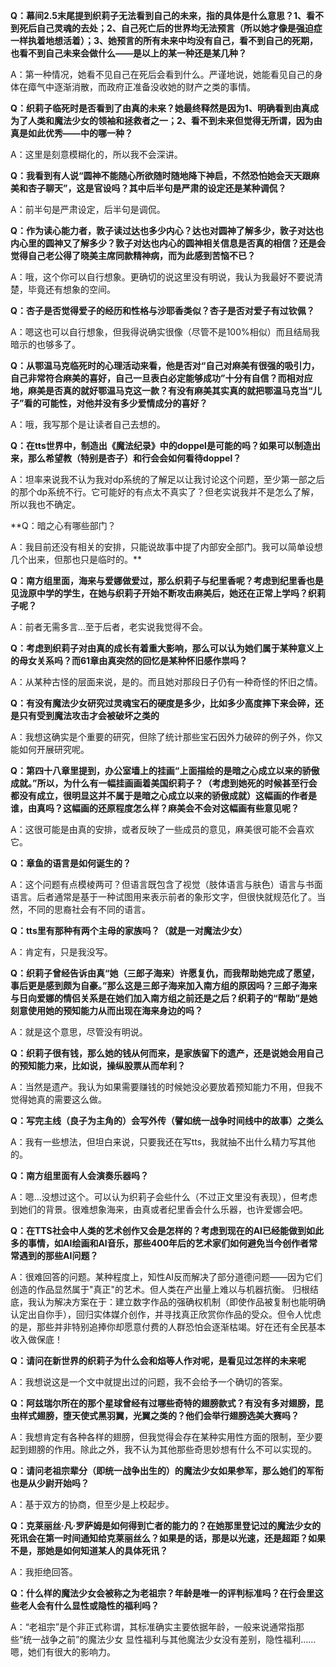**Q：幕间2.5末尾提到织莉子无法看到自己的未来，指的具体是什么意思？1、看不到死后自己灵魂的去处；2、自己死亡后的世界均无法预言（所以她才像是强迫症一样执着地想活着）；3、她预言的所有未来中均没有自己，看不到自己的死期，也看不到自己未来会做什么——是以上的某一种还是某几种？**

A：第一种情况，她看不见自己在死后会看到什么。严谨地说，她能看见自己的身体在瘴气中逐渐消散，而政府正准备没收她的财产之类的事情。

**Q：织莉子临死时是否看到了由真的未来？她最终释然是因为1、明确看到由真成为了人类和魔法少女的领袖和拯救者之一；2、看不到未来但觉得无所谓，因为由真是如此优秀——中的哪一种？**

A：这里是刻意模糊化的，所以我不会深讲。

**Q：我看到有人说“圆神不能随心所欲随时随地降下神启，不然恐怕她会天天跟麻美和杏子聊天”，这是官设吗？其中后半句是严肃的设定还是某种调侃？**

A：前半句是严肃设定，后半句是调侃。

**Q：作为读心能力者，敦子读过达也多少内心？达也对圆神了解多少，敦子对达也内心里的圆神又了解多少？敦子对达也内心的圆神相关信息是否真的相信？还是会觉得自己老公得了晓美主席同款精神病，而为此感到苦恼不已？**

A：哦，这个你可以自行想象。更确切的说这里没有明说，我认为我最好不要说清楚，毕竟还有想象的空间。

**Q：杏子是否觉得爱子的经历和性格与沙耶香类似？杏子是否对爱子有过钦佩？**

A：嗯这也可以自行想象，但我得说确实很像（尽管不是100%相似）而且结局我暗示的也够多了。

**Q：从鄂温马克临死时的心理活动来看，他是否对“自己对麻美有很强的吸引力，自己非常符合麻美的喜好，自己一旦表白必定能够成功”十分有自信？而相对应地，麻美是否真的就好鄂温马克这一款？有没有麻美其实真的就把鄂温马克当“儿子”看的可能性，对他并没有多少爱情成分的喜好？**

A：哦，我写那个是让读者自己去想的。

**Q：在tts世界中，制造出《魔法纪录》中的doppel是可能的吗？如果可以制造出来，那么希望教（特别是杏子）和行会会如何看待doppel？**

A：坦率来说我不认为我对dp系统的了解足以让我讨论这个问题，至少第一部之后的那个dp系统不行。它可能好的有点太不真实了？但老实说我并不是怎么了解，所以我也不确定。

**Q：暗之心有哪些部门？

A：我目前还没有相关的安排，只能说故事中提了内部安全部门。我可以简单设想几个出来，但那也只是临时的。**

**Q：南方组里面，海来与爱娜做爱过，那么织莉子与纪里香呢？考虑到纪里香也是见泷原中学的学生，在她与织莉子开始不断攻击麻美后，她还在正常上学吗？织莉子呢？**

A：前者无需多言…至于后者，老实说我觉得不会。

**Q：考虑到织莉子对由真的成长有着重大影响，那么可以认为她们属于某种意义上的母女关系吗？而61章由真突然的回忆是某种怀旧感作祟吗？**

A：从某种古怪的层面来说，是的。而且她对那段日子仍有一种奇怪的怀旧之情。

**Q：有没有魔法少女研究过灵魂宝石的硬度是多少，比如多少高度摔下来会碎，还是只有受到魔法攻击才会被破坏之类的**

A：我想这确实是个重要的研究，但除了统计那些宝石因外力破碎的例子外，你又能如何开展研究呢。

**Q：第四十八章里提到，办公室墙上的挂画“上面描绘的是暗之心成立以来的骄傲成就。”所以，为什么有一幅挂画画着美国织莉子？（考虑到她死的时候甚至行会都没有成立，很明显这并不属于是暗之心成立以来的骄傲成就）这幅画的作者是谁，由真吗？这幅画的还原程度怎么样？麻美会不会对这幅画有些意见呢？**

A：这很可能是由真的安排，或者反映了一些成员的意见，麻美很可能不会喜欢它。

**Q：章鱼的语言是如何诞生的？**

A：这个问题有点模棱两可？但语言既包含了视觉（肢体语言与肤色）语言与书面语言。后者通常是基于一种试图用来表示前者的象形文字，但很快就规范化了。当然，不同的思裔社会有不同的语言。

**Q：tts里有那种有两个主母的家族吗？（就是一对魔法少女）**

A：肯定有，只是我没写。

**Q：织莉子曾经告诉由真“她（三郎子海来）许愿复仇，而我帮助她完成了愿望，事后更是感到颇为自豪。”那么这是三郎子海来加入南方组的原因吗？三郎子海来与日向爱娜的情侣关系是在她们加入南方组之前还是之后？织莉子的“帮助”是她刻意使用她的预知能力从而出现在海来身边的吗？**

A：就是这个意思，尽管没有明说。

**Q：织莉子很有钱，那么她的钱从何而来，是家族留下的遗产，还是说她会用自己的预知能力来，比如说，操纵股票从而牟利？**

A：当然是遗产。我认为如果需要赚钱的时候她没必要放着预知能力不用，但我不觉得她真的需要这么做。

**Q：写完主线（良子为主角的）会写外传（譬如统一战争时间线中的故事）之类么**

A：我有一些想法，但坦白来说，只要我还在写tts，我就抽不出什么精力写其他的。

**Q：南方组里面有人会演奏乐器吗？**

A：嗯…没想过这个。可以认为织莉子会些什么（不过正文里没有表现），但考虑到她们的背景。很难想象海来，由真或者纪里香会什么乐器，也许爱娜会吧。


**Q：在TTS社会中人类的艺术创作又会是怎样的？考虑到现在的AI已经能做到如此多的事情，如AI绘画和AI音乐，那些400年后的艺术家们如何避免当今创作者常常遇到的那些AI问题？**

A：很难回答的问题。某种程度上，知性AI反而解决了部分道德问题——因为它们创造的作品显然属于"真正"的艺术。但人类在产出量上难以与机器抗衡。
归根结底，我认为解决方案在于：建立数字作品的强确权机制（即使作品被复制也能明确认定出自你手），回归实体媒介创作，并寻找真正欣赏你作品的受众。但令人忧虑的是，那些并非特别追捧你却愿意付费的人群恐怕会逐渐枯竭。好在还有全民基本收入做保底！

**Q：请问在新世界的织莉子为什么会和焰等人作对呢，是看见过怎样的未来呢**

A：我想说这是一个文中就提出过的问题，我不会给予一个确切的答案。

**Q：阿兹瑞尔所在的那个星球曾经有过哪些奇特的翅膀款式？有没有多对翅膀，昆虫样式翅膀，堕天使式黑羽翼，光翼之类的？他们会举行翅膀选美大赛吗？**

A：我想肯定有各种各样的翅膀，但我觉得会存在某种实用性方面的限制，至少要起到翅膀的作用。除此之外，我不认为其他那些奇思妙想有什么不可以实现的。

**Q：请问老祖宗辈分（即统一战争出生的）的魔法少女如果参军，那么她们的军衔也是从少尉开始吗？**

A：基于双方的协商，但至少是上校起步。

**Q：克莱丽丝·凡·罗萨姆是如何得到亡者的能力的？在她那里登记过的魔法少女的死讯会在第一时间通知给克莱丽丝么？如果是的话，那是以光速，还是超距？如果不是，那她是如何知道某人的具体死讯？**

A：我拒绝回答。

**Q：什么样的魔法少女会被称之为老祖宗？年龄是唯一的评判标准吗？在行会里这些老人会有什么显性或隐性的福利吗？**

A：“老祖宗”是个非正式称谓，其标准确实主要依据年龄，一般来说通常指那些“统一战争之前”的魔法少女
显性福利与其他魔法少女没有差别，隐性福利……嗯，她们有很大的影响力。
